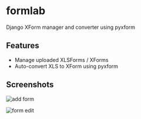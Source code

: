# formlab
Django XForm manager and converter using pyxform


## Features
- Manage uploaded XLSForms / XForms
- Auto-convert XLS to XForm using pyxform


## Screenshots
![add form](https://cloud.githubusercontent.com/assets/1929407/16253094/efe5151e-3809-11e6-9821-a8bd4aaf8821.png)

![form edit](https://cloud.githubusercontent.com/assets/1929407/16253096/f40103a6-3809-11e6-9e00-e06e87d9338f.png)

